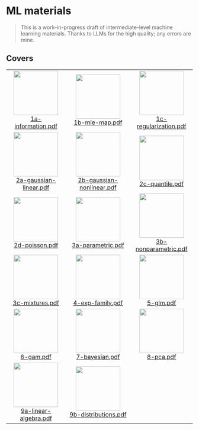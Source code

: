 # ML materials

> This is a work-in-progress draft of intermediate-level machine learning materials.
Thanks to LLMs for the high quality; any errors are mine.

## Covers
<table><tr>
<td align="center"><a href="https://vsheg.github.io/intermediate-ml/1a-information/1a-information.pdf"><img src="https://vsheg.github.io/intermediate-ml/1a-information/_cover.png" width="120"/></a><br/><a href="https://vsheg.github.io/intermediate-ml/1a-information/1a-information.pdf">1a-information.pdf</a></td>
<td align="center"><a href="https://vsheg.github.io/intermediate-ml/1b-mle-map/1b-mle-map.pdf"><img src="https://vsheg.github.io/intermediate-ml/1b-mle-map/_cover.png" width="120"/></a><br/><a href="https://vsheg.github.io/intermediate-ml/1b-mle-map/1b-mle-map.pdf">1b-mle-map.pdf</a></td>
<td align="center"><a href="https://vsheg.github.io/intermediate-ml/1c-regularization/1c-regularization.pdf"><img src="https://vsheg.github.io/intermediate-ml/1c-regularization/_cover.png" width="120"/></a><br/><a href="https://vsheg.github.io/intermediate-ml/1c-regularization/1c-regularization.pdf">1c-regularization.pdf</a></td>
</tr><tr>
<td align="center"><a href="https://vsheg.github.io/intermediate-ml/2a-gaussian-linear/2a-gaussian-linear.pdf"><img src="https://vsheg.github.io/intermediate-ml/2a-gaussian-linear/_cover.png" width="120"/></a><br/><a href="https://vsheg.github.io/intermediate-ml/2a-gaussian-linear/2a-gaussian-linear.pdf">2a-gaussian-linear.pdf</a></td>
<td align="center"><a href="https://vsheg.github.io/intermediate-ml/2b-gaussian-nonlinear/2b-gaussian-nonlinear.pdf"><img src="https://vsheg.github.io/intermediate-ml/2b-gaussian-nonlinear/_cover.png" width="120"/></a><br/><a href="https://vsheg.github.io/intermediate-ml/2b-gaussian-nonlinear/2b-gaussian-nonlinear.pdf">2b-gaussian-nonlinear.pdf</a></td>
<td align="center"><a href="https://vsheg.github.io/intermediate-ml/2c-quantile/2c-quantile.pdf"><img src="https://vsheg.github.io/intermediate-ml/2c-quantile/_cover.png" width="120"/></a><br/><a href="https://vsheg.github.io/intermediate-ml/2c-quantile/2c-quantile.pdf">2c-quantile.pdf</a></td>
</tr><tr>
<td align="center"><a href="https://vsheg.github.io/intermediate-ml/2d-poisson/2d-poisson.pdf"><img src="https://vsheg.github.io/intermediate-ml/2d-poisson/_cover.png" width="120"/></a><br/><a href="https://vsheg.github.io/intermediate-ml/2d-poisson/2d-poisson.pdf">2d-poisson.pdf</a></td>
<td align="center"><a href="https://vsheg.github.io/intermediate-ml/3a-parametric/3a-parametric.pdf"><img src="https://vsheg.github.io/intermediate-ml/3a-parametric/_cover.png" width="120"/></a><br/><a href="https://vsheg.github.io/intermediate-ml/3a-parametric/3a-parametric.pdf">3a-parametric.pdf</a></td>
<td align="center"><a href="https://vsheg.github.io/intermediate-ml/3b-nonparametric/3b-nonparametric.pdf"><img src="https://vsheg.github.io/intermediate-ml/3b-nonparametric/_cover.png" width="120"/></a><br/><a href="https://vsheg.github.io/intermediate-ml/3b-nonparametric/3b-nonparametric.pdf">3b-nonparametric.pdf</a></td>
</tr><tr>
<td align="center"><a href="https://vsheg.github.io/intermediate-ml/3c-mixtures/3c-mixtures.pdf"><img src="https://vsheg.github.io/intermediate-ml/3c-mixtures/_cover.png" width="120"/></a><br/><a href="https://vsheg.github.io/intermediate-ml/3c-mixtures/3c-mixtures.pdf">3c-mixtures.pdf</a></td>
<td align="center"><a href="https://vsheg.github.io/intermediate-ml/4-exp-family/4-exp-family.pdf"><img src="https://vsheg.github.io/intermediate-ml/4-exp-family/_cover.png" width="120"/></a><br/><a href="https://vsheg.github.io/intermediate-ml/4-exp-family/4-exp-family.pdf">4-exp-family.pdf</a></td>
<td align="center"><a href="https://vsheg.github.io/intermediate-ml/5-glm/5-glm.pdf"><img src="https://vsheg.github.io/intermediate-ml/5-glm/_cover.png" width="120"/></a><br/><a href="https://vsheg.github.io/intermediate-ml/5-glm/5-glm.pdf">5-glm.pdf</a></td>
</tr><tr>
<td align="center"><a href="https://vsheg.github.io/intermediate-ml/6-gam/6-gam.pdf"><img src="https://vsheg.github.io/intermediate-ml/6-gam/_cover.png" width="120"/></a><br/><a href="https://vsheg.github.io/intermediate-ml/6-gam/6-gam.pdf">6-gam.pdf</a></td>
<td align="center"><a href="https://vsheg.github.io/intermediate-ml/7-bayesian/7-bayesian.pdf"><img src="https://vsheg.github.io/intermediate-ml/7-bayesian/_cover.png" width="120"/></a><br/><a href="https://vsheg.github.io/intermediate-ml/7-bayesian/7-bayesian.pdf">7-bayesian.pdf</a></td>
<td align="center"><a href="https://vsheg.github.io/intermediate-ml/8-pca/8-pca.pdf"><img src="https://vsheg.github.io/intermediate-ml/8-pca/_cover.png" width="120"/></a><br/><a href="https://vsheg.github.io/intermediate-ml/8-pca/8-pca.pdf">8-pca.pdf</a></td>
</tr><tr>
<td align="center"><a href="https://vsheg.github.io/intermediate-ml/9a-linear-algebra/9a-linear-algebra.pdf"><img src="https://vsheg.github.io/intermediate-ml/9a-linear-algebra/_cover.png" width="120"/></a><br/><a href="https://vsheg.github.io/intermediate-ml/9a-linear-algebra/9a-linear-algebra.pdf">9a-linear-algebra.pdf</a></td>
<td align="center"><a href="https://vsheg.github.io/intermediate-ml/9b-distributions/9b-distributions.pdf"><img src="https://vsheg.github.io/intermediate-ml/9b-distributions/_cover.png" width="120"/></a><br/><a href="https://vsheg.github.io/intermediate-ml/9b-distributions/9b-distributions.pdf">9b-distributions.pdf</a></td>
</tr></table>
